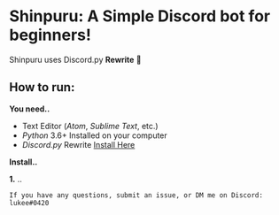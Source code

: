 # Shinpuru: A Simple Discord bot for beginners! 

Shinpuru uses Discord.py **Rewrite** 🎉

## How to run:

**You need..** 
- Text Editor (_Atom_, _Sublime Text_, etc.)
- _Python_ 3.6+ Installed on your computer
- _Discord.py_ Rewrite [Install Here](https://github.com/Rapptz/discord.py)

**Install..**

**1.** ..









`If you have any questions, submit an issue, or DM me on Discord: lukee#0420`
